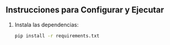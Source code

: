 ## Instrucciones para Configurar y Ejecutar

1. Instala las dependencias:
   ```sh
   pip install -r requirements.txt
